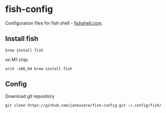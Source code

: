 fish-config
===========

Configuration files for fish shell - [fishshell.com](http://fishshell.com).


## Install fish 
```
brew install fish
```

on M1 chip:
```
arch -x86_64 brew install fish
```


## Config

Download git repository
```
git clone https://github.com/jankucera/fish-config.git ~/.config/fish/
```

